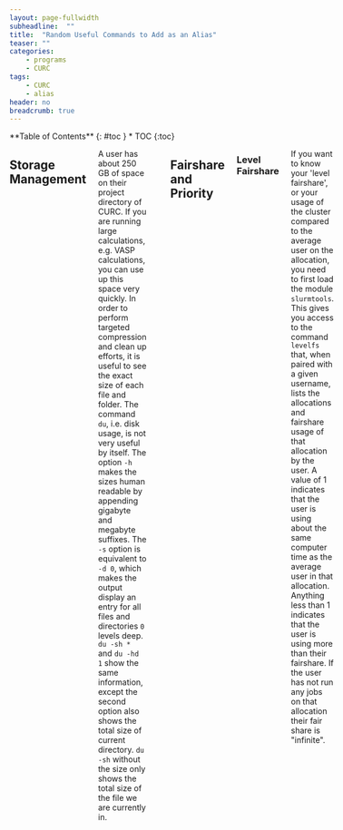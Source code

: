 ```yaml
---
layout: page-fullwidth
subheadline:  ""
title:  "Random Useful Commands to Add as an Alias"
teaser: ""
categories:
    - programs
    - CURC
tags:
    - CURC
    - alias
header: no
breadcrumb: true
---
```

<div class="row">
<div class="medium-4 medium-push-8 columns" markdown="1">
<div class="panel radius" markdown="1">
**Table of Contents**
{: #toc }
*  TOC
{:toc}
</div>
</div><!-- /.medium-4.columns -->

<div class="medium-8 medium-pull-4 columns" markdown="1">

## Storage Management

A user has about 250 GB of space on their project directory of CURC. If you are running large calculations, e.g. VASP calculations, you can use up this space very quickly. In order to perform targeted compression and clean up efforts, it is useful to see the exact size of each file and folder. The command `du`, i.e. disk usage, is not very useful by itself. The option `-h` makes the sizes human readable by appending gigabyte and megabyte suffixes. The `-s` option is equivalent to `-d 0`, which makes the output display an entry for all files and directories `0` levels deep. `du -sh *` and `du -hd 1` show the same information, except the second option also shows the total size of current directory. `du -sh` without the size only shows the total size of the file we are currently in.

```bash
alias dush = "du -sh *"
```

## Fairshare and Priority


### Level Fairshare
If you want to know your 'level fairshare', or your usage of the cluster compared to the average user on the allocation, you need to first load the module `slurmtools`. This gives you access to the command `levelfs` that, when paired with a given username, lists the allocations and fairshare usage of that allocation by the user. A value of 1 indicates that the user is using about the same computer time as the average user in that allocation. Anything less than 1 indicates that the user is using more than their fairshare. If the user has not run any jobs on that allocation their fair share is "infinite".

```bash
alias fs = "module load slurmtools; levelfs $USER"
```